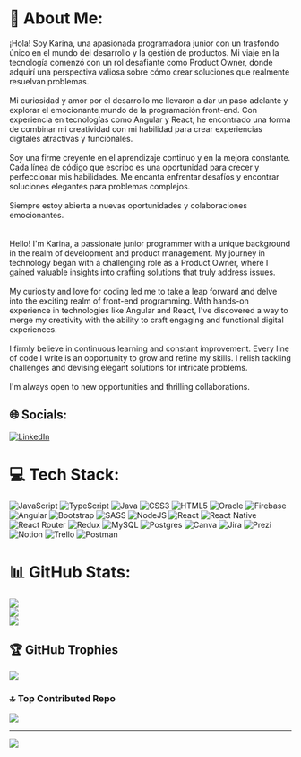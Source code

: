# 💫 About Me:
¡Hola! Soy Karina, una apasionada programadora junior con un trasfondo único en el mundo del desarrollo y la gestión de productos. Mi viaje en la tecnología comenzó con un rol desafiante como Product Owner, donde adquirí una perspectiva valiosa sobre cómo crear soluciones que realmente resuelvan problemas.<br><br>Mi curiosidad y amor por el desarrollo me llevaron a dar un paso adelante y explorar el emocionante mundo de la programación front-end. Con experiencia en tecnologías como Angular y React, he encontrado una forma de combinar mi creatividad con mi habilidad para crear experiencias digitales atractivas y funcionales.<br><br>Soy una firme creyente en el aprendizaje continuo y en la mejora constante. Cada línea de código que escribo es una oportunidad para crecer y perfeccionar mis habilidades. Me encanta enfrentar desafíos y encontrar soluciones elegantes para problemas complejos.<br><br>Siempre estoy abierta a nuevas oportunidades y colaboraciones emocionantes.<br><br><br>Hello! I'm Karina, a passionate junior programmer with a unique background in the realm of development and product management. My journey in technology began with a challenging role as a Product Owner, where I gained valuable insights into crafting solutions that truly address issues.<br><br>My curiosity and love for coding led me to take a leap forward and delve into the exciting realm of front-end programming. With hands-on experience in technologies like Angular and React, I've discovered a way to merge my creativity with the ability to craft engaging and functional digital experiences.<br><br>I firmly believe in continuous learning and constant improvement. Every line of code I write is an opportunity to grow and refine my skills. I relish tackling challenges and devising elegant solutions for intricate problems.<br><br>I'm always open to new opportunities and thrilling collaborations.


## 🌐 Socials:
[![LinkedIn](https://img.shields.io/badge/LinkedIn-%230077B5.svg?logo=linkedin&logoColor=white)](https://linkedin.com/in/https://www.linkedin.com/in/karhy259/) 

# 💻 Tech Stack:
![JavaScript](https://img.shields.io/badge/javascript-%23323330.svg?style=for-the-badge&logo=javascript&logoColor=%23F7DF1E) ![TypeScript](https://img.shields.io/badge/typescript-%23007ACC.svg?style=for-the-badge&logo=typescript&logoColor=white) ![Java](https://img.shields.io/badge/java-%23ED8B00.svg?style=for-the-badge&logo=java&logoColor=white) ![CSS3](https://img.shields.io/badge/css3-%231572B6.svg?style=for-the-badge&logo=css3&logoColor=white) ![HTML5](https://img.shields.io/badge/html5-%23E34F26.svg?style=for-the-badge&logo=html5&logoColor=white) ![Oracle](https://img.shields.io/badge/Oracle-F80000?style=for-the-badge&logo=oracle&logoColor=white) ![Firebase](https://img.shields.io/badge/firebase-%23039BE5.svg?style=for-the-badge&logo=firebase) ![Angular](https://img.shields.io/badge/angular-%23DD0031.svg?style=for-the-badge&logo=angular&logoColor=white) ![Bootstrap](https://img.shields.io/badge/bootstrap-%23563D7C.svg?style=for-the-badge&logo=bootstrap&logoColor=white) ![SASS](https://img.shields.io/badge/SASS-hotpink.svg?style=for-the-badge&logo=SASS&logoColor=white) ![NodeJS](https://img.shields.io/badge/node.js-6DA55F?style=for-the-badge&logo=node.js&logoColor=white) ![React](https://img.shields.io/badge/react-%2320232a.svg?style=for-the-badge&logo=react&logoColor=%2361DAFB) ![React Native](https://img.shields.io/badge/react_native-%2320232a.svg?style=for-the-badge&logo=react&logoColor=%2361DAFB) ![React Router](https://img.shields.io/badge/React_Router-CA4245?style=for-the-badge&logo=react-router&logoColor=white) ![Redux](https://img.shields.io/badge/redux-%23593d88.svg?style=for-the-badge&logo=redux&logoColor=white) ![MySQL](https://img.shields.io/badge/mysql-%2300f.svg?style=for-the-badge&logo=mysql&logoColor=white) ![Postgres](https://img.shields.io/badge/postgres-%23316192.svg?style=for-the-badge&logo=postgresql&logoColor=white) ![Canva](https://img.shields.io/badge/Canva-%2300C4CC.svg?style=for-the-badge&logo=Canva&logoColor=white) ![Jira](https://img.shields.io/badge/jira-%230A0FFF.svg?style=for-the-badge&logo=jira&logoColor=white) ![Prezi](https://img.shields.io/badge/Prezi-%23000000.svg?style=for-the-badge&logo=Prezi&logoColor=white) ![Notion](https://img.shields.io/badge/Notion-%23000000.svg?style=for-the-badge&logo=notion&logoColor=white) ![Trello](https://img.shields.io/badge/Trello-%23026AA7.svg?style=for-the-badge&logo=Trello&logoColor=white) ![Postman](https://img.shields.io/badge/Postman-FF6C37?style=for-the-badge&logo=postman&logoColor=white)
# 📊 GitHub Stats:
![](https://github-readme-stats.vercel.app/api?username=Karhy259&theme=nightowl&hide_border=false&include_all_commits=false&count_private=false)<br/>
![](https://github-readme-streak-stats.herokuapp.com/?user=Karhy259&theme=nightowl&hide_border=false)<br/>
![](https://github-readme-stats.vercel.app/api/top-langs/?username=Karhy259&theme=nightowl&hide_border=false&include_all_commits=false&count_private=false&layout=compact)

## 🏆 GitHub Trophies
![](https://github-profile-trophy.vercel.app/?username=Karhy259&theme=dracula&no-frame=false&no-bg=true&margin-w=4)

### 🔝 Top Contributed Repo
![](https://github-contributor-stats.vercel.app/api?username=Karhy259&limit=5&theme=dracula&combine_all_yearly_contributions=true)

---
[![](https://visitcount.itsvg.in/api?id=Karhy259&icon=4&color=6)](https://visitcount.itsvg.in)

<!-- Proudly created with GPRM ( https://gprm.itsvg.in ) -->
